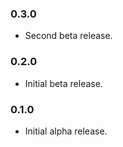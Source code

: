 ### 0.3.0
- Second beta release.

### 0.2.0
- Initial beta release.

### 0.1.0
- Initial alpha release.
